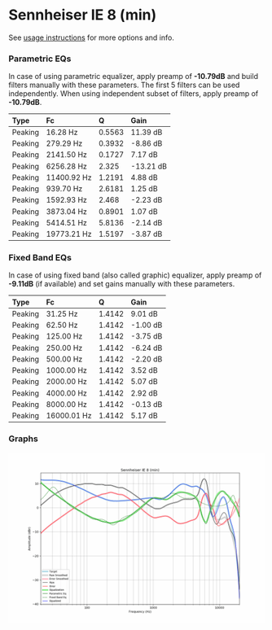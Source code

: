 # Sennheiser IE 8 (min)
See [usage instructions](https://github.com/jaakkopasanen/AutoEq#usage) for more options and info.

### Parametric EQs
In case of using parametric equalizer, apply preamp of **-10.79dB** and build filters manually
with these parameters. The first 5 filters can be used independently.
When using independent subset of filters, apply preamp of **-10.79dB**.

| Type    | Fc          |      Q | Gain      |
|:--------|:------------|:-------|:----------|
| Peaking | 16.28 Hz    | 0.5563 | 11.39 dB  |
| Peaking | 279.29 Hz   | 0.3932 | -8.86 dB  |
| Peaking | 2141.50 Hz  | 0.1727 | 7.17 dB   |
| Peaking | 6256.28 Hz  | 2.325  | -13.21 dB |
| Peaking | 11400.92 Hz | 1.2191 | 4.88 dB   |
| Peaking | 939.70 Hz   | 2.6181 | 1.25 dB   |
| Peaking | 1592.93 Hz  | 2.468  | -2.23 dB  |
| Peaking | 3873.04 Hz  | 0.8901 | 1.07 dB   |
| Peaking | 5414.51 Hz  | 5.8136 | -2.14 dB  |
| Peaking | 19773.21 Hz | 1.5197 | -3.87 dB  |

### Fixed Band EQs
In case of using fixed band (also called graphic) equalizer, apply preamp of **-9.11dB**
(if available) and set gains manually with these parameters.

| Type    | Fc          |      Q | Gain     |
|:--------|:------------|:-------|:---------|
| Peaking | 31.25 Hz    | 1.4142 | 9.01 dB  |
| Peaking | 62.50 Hz    | 1.4142 | -1.00 dB |
| Peaking | 125.00 Hz   | 1.4142 | -3.75 dB |
| Peaking | 250.00 Hz   | 1.4142 | -6.24 dB |
| Peaking | 500.00 Hz   | 1.4142 | -2.20 dB |
| Peaking | 1000.00 Hz  | 1.4142 | 3.52 dB  |
| Peaking | 2000.00 Hz  | 1.4142 | 5.07 dB  |
| Peaking | 4000.00 Hz  | 1.4142 | 2.92 dB  |
| Peaking | 8000.00 Hz  | 1.4142 | -0.13 dB |
| Peaking | 16000.01 Hz | 1.4142 | 5.17 dB  |

### Graphs
![](./Sennheiser%20IE%208%20(min).png)